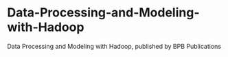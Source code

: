 # Data-Processing-and-Modeling-with-Hadoop
Data Processing and Modeling with Hadoop, published by BPB Publications
